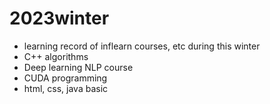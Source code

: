 # 2023winter
- learning record of inflearn courses, etc during this winter
- C++ algorithms
- Deep learning NLP course
- CUDA programming
- html, css, java basic

